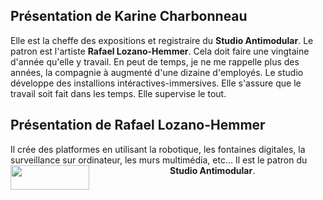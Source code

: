 ## Présentation de Karine Charbonneau
Elle est la cheffe des expositions et registraire du **Studio Antimodular**. Le patron est l'artiste **Rafael Lozano-Hemmer**. Cela doit faire une vingtaine d'année qu'elle y travail. En peut de temps, je ne me rappelle plus des années, la compagnie à augmenté d'une dizaine d'employés. Le studio développe des installions intéractives-immersives. Elle s'assure que le travail soit fait dans les temps. Elle supervise le tout.

## Présentation de Rafael Lozano-Hemmer
Il crée des platformes en utilisant la robotique, les fontaines digitales, la surveillance sur ordinateur, les murs multimédia, etc... Il est le patron du **Studio Antimodular**.
<img align="left" width="50%" height="10%" src="https://github.com/FOXTROTDELTALIMA/H23_V13_inspirations_LAFRENIERE/blob/main/fichier_Conf%C3%A9rences/Images/Rafael.png">

